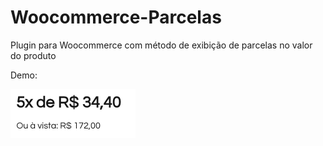# Woocommerce-Parcelas

Plugin para Woocommerce com método de exibição de parcelas no valor do produto


Demo:

<img src="https://raw.githubusercontent.com/viniciusgrando/Woocommerce-Parcelas/master/imagens/demo.png" alt="">
